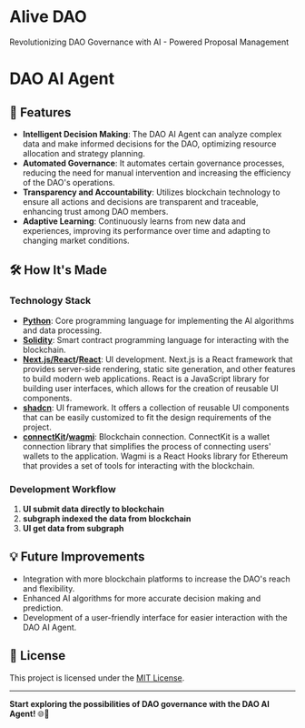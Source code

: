 # Alive DAO
Revolutionizing DAO Governance with AI - Powered Proposal Management

# DAO AI Agent

## 🚀 Features

- **Intelligent Decision Making**: The DAO AI Agent can analyze complex data and make informed decisions for the DAO, optimizing resource allocation and strategy planning.
- **Automated Governance**: It automates certain governance processes, reducing the need for manual intervention and increasing the efficiency of the DAO's operations.
- **Transparency and Accountability**: Utilizes blockchain technology to ensure all actions and decisions are transparent and traceable, enhancing trust among DAO members.
- **Adaptive Learning**: Continuously learns from new data and experiences, improving its performance over time and adapting to changing market conditions.

## 🛠️ How It's Made
### Technology Stack

- **[Python](https://www.python.org/)**: Core programming language for implementing the AI algorithms and data processing.
- **[Solidity](https://soliditylang.org/)**: Smart contract programming language for interacting with the blockchain.
- **[Next.js/React](https://nextjs.org/)/[React](https://reactjs.org/)**: UI development. Next.js is a React framework that provides server-side rendering, static site generation, and other features to build modern web applications. React is a JavaScript library for building user interfaces, which allows for the creation of reusable UI components.
- **[shadcn](https://ui.shadcn.com/)**: UI framework. It offers a collection of reusable UI components that can be easily customized to fit the design requirements of the project.
- **[connectKit](https://docs.family.co/connectkit)/[wagmi](https://wagmi.sh/)**: Blockchain connection. ConnectKit is a wallet connection library that simplifies the process of connecting users' wallets to the application. Wagmi is a React Hooks library for Ethereum that provides a set of tools for interacting with the blockchain.

### Development Workflow

1. **UI submit data directly to blockchain**
2. **subgraph indexed the data from blockchain**
3. **UI get data from subgraph**

## 💡 Future Improvements

- Integration with more blockchain platforms to increase the DAO's reach and flexibility.
- Enhanced AI algorithms for more accurate decision making and prediction.
- Development of a user-friendly interface for easier interaction with the DAO AI Agent.

## 📄 License

This project is licensed under the [MIT License](LICENSE).

---

**Start exploring the possibilities of DAO governance with the DAO AI Agent!** 🌐🤖
